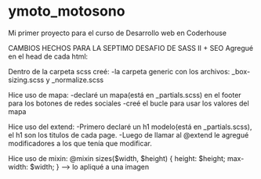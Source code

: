 # ymoto_motosono
Mi primer proyecto para el curso de Desarrollo web en Coderhouse

CAMBIOS HECHOS PARA LA SEPTIMO DESAFIO DE SASS II + SEO
Agregué en el head de cada html:
<meta name="description" content="Blog about the artist, dj and music producer YMOTO">
<meta name="keywords" content="YMOTO, DJ, ARTIST, MUSIC, MUSIC PRODUCER">

Dentro de la carpeta scss creé: 
-la carpeta generic con los archivos:  _box-sizing.scss y _normalize.scss

Hice uso de mapa:
-declaré un mapa(está en _partials.scss) en el footer para los botones de redes sociales
-creé el bucle para usar los valores del mapa

Hice uso del extend:
-Primero declaré un h1 modelo(está en _partials.scss), el h1 son los titulos de cada page. 
-Luego de llamar al @extend le agregué modificadores a los que tenía que modificar.

Hice uso de mixin:
@mixin sizes($width, $height) {
    height: $height;
    max-width: $width;
}
  --> lo apliqué a una imagen

